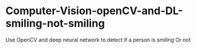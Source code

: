 # Computer-Vision-openCV-and-DL-smiling-not-smiling
Use OpenCV and deep neural network to detect if a person is smiling 
Or not
